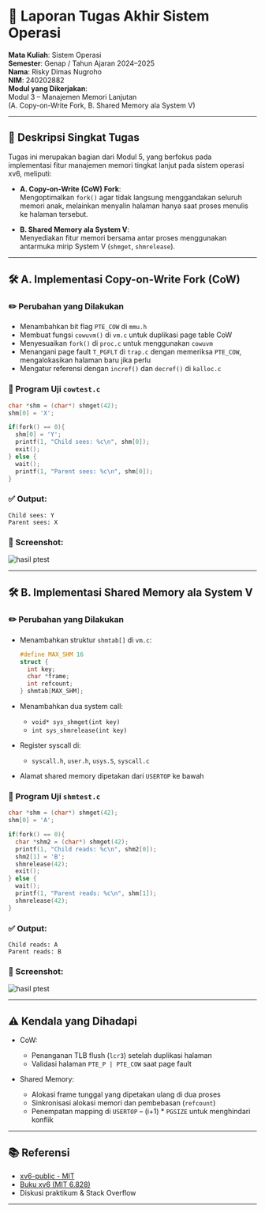 # 📝 Laporan Tugas Akhir Sistem Operasi

**Mata Kuliah**: Sistem Operasi  
**Semester**: Genap / Tahun Ajaran 2024–2025  
**Nama**: Risky Dimas Nugroho                        
**NIM**: 240202882  
**Modul yang Dikerjakan**:  
Modul 3 – Manajemen Memori Lanjutan  
(A. Copy-on-Write Fork, B. Shared Memory ala System V)

---

## 📌 Deskripsi Singkat Tugas

Tugas ini merupakan bagian dari Modul 5, yang berfokus pada implementasi fitur manajemen memori tingkat lanjut pada sistem operasi xv6, meliputi:

- **A. Copy-on-Write (CoW) Fork**:  
  Mengoptimalkan `fork()` agar tidak langsung menggandakan seluruh memori anak, melainkan menyalin halaman hanya saat proses menulis ke halaman tersebut.

- **B. Shared Memory ala System V**:  
  Menyediakan fitur memori bersama antar proses menggunakan antarmuka mirip System V (`shmget`, `shmrelease`).

---

## 🛠️ A. Implementasi Copy-on-Write Fork (CoW)

### ✏️ Perubahan yang Dilakukan

- Menambahkan bit flag `PTE_COW` di `mmu.h`
- Membuat fungsi `cowuvm()` di `vm.c` untuk duplikasi page table CoW
- Menyesuaikan `fork()` di `proc.c` untuk menggunakan `cowuvm`
- Menangani page fault `T_PGFLT` di `trap.c` dengan memeriksa `PTE_COW`, mengalokasikan halaman baru jika perlu
- Mengatur referensi dengan `incref()` dan `decref()` di `kalloc.c`

### 🧪 Program Uji `cowtest.c`

```c
char *shm = (char*) shmget(42);
shm[0] = 'X';

if(fork() == 0){
  shm[0] = 'Y';
  printf(1, "Child sees: %c\n", shm[0]);
  exit();
} else {
  wait();
  printf(1, "Parent sees: %c\n", shm[0]);
}
```

### ✅ Output:
```
Child sees: Y
Parent sees: X
```
### 📸 Screenshot:
![hasil ptest](./screenshot/cowtest.png)

---

## 🛠️ B. Implementasi Shared Memory ala System V

### ✏️ Perubahan yang Dilakukan

- Menambahkan struktur `shmtab[]` di `vm.c`:
  ```c
  #define MAX_SHM 16
  struct {
    int key;
    char *frame;
    int refcount;
  } shmtab[MAX_SHM];
  ```

- Menambahkan dua system call:
  - `void* sys_shmget(int key)`
  - `int sys_shmrelease(int key)`

- Register syscall di:
  - `syscall.h`, `user.h`, `usys.S`, `syscall.c`

- Alamat shared memory dipetakan dari `USERTOP` ke bawah

### 🧪 Program Uji `shmtest.c`

```c
char *shm = (char*) shmget(42);
shm[0] = 'A';

if(fork() == 0){
  char *shm2 = (char*) shmget(42);
  printf(1, "Child reads: %c\n", shm2[0]);
  shm2[1] = 'B';
  shmrelease(42);
  exit();
} else {
  wait();
  printf(1, "Parent reads: %c\n", shm[1]);
  shmrelease(42);
}
```

### ✅ Output:
```
Child reads: A
Parent reads: B
```
### 📸 Screenshot:
![hasil ptest](./screenshot/shmtest.png)

---

## ⚠️ Kendala yang Dihadapi

- CoW:
  - Penanganan TLB flush (`lcr3`) setelah duplikasi halaman
  - Validasi halaman `PTE_P | PTE_COW` saat page fault

- Shared Memory:
  - Alokasi frame tunggal yang dipetakan ulang di dua proses
  - Sinkronisasi alokasi memori dan pembebasan (`refcount`)
  - Penempatan mapping di `USERTOP` – (i+1) * `PGSIZE` untuk menghindari konflik

---

## 📚 Referensi

- [xv6-public - MIT](https://github.com/mit-pdos/xv6-public)
- [Buku xv6 (MIT 6.828)](https://pdos.csail.mit.edu/6.828/2018/xv6/book-rev11.pdf)
- Diskusi praktikum & Stack Overflow

---
